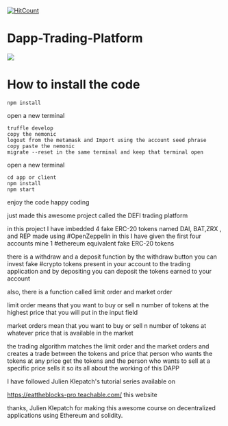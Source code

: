 
[![HitCount](http://hits.dwyl.com/samarth30/GithubFinder.svg)](http://hits.dwyl.com/samarth30/GithubFinder)
# Dapp-Trading-Platform
 
<img src="https://github.com/samarth30/Decentralized-Trading-Platform/blob/master/trading-app.png"/>


# How to install the code

```
npm install
```
open a new terminal
```
truffle develop
copy the nemonic 
logout from the metamask and Import using the account seed phrase
copy paste the nemonic
migrate --reset in the same terminal and keep that terminal open
```

open a new terminal
``` 
cd app or client
npm install
npm start
```

enjoy the code happy coding

just made this awesome project  called the DEFI trading platform

in this project I have imbedded 4 fake ERC-20 tokens named DAI, BAT,ZRX , and REP  made using #OpenZeppelin  in this I have given the first four accounts mine 1 #ethereum  equivalent fake ERC-20 tokens 



there is a withdraw and a deposit function by the withdraw button you can invest fake #crypto tokens present in your account to the trading application and by depositing you can deposit the tokens earned to your account 



also, there is a function called limit order and market order 

limit order means that you want to buy or sell n number of tokens at the highest price that you will put in the input field 



market orders mean that you want to buy or sell n number of tokens at whatever price that is available in the market



the trading algorithm matches  the limit order and the market orders and creates a trade between the tokens and price that person who wants the tokens at any price get the tokens and the person who wants to sell at a specific price sells it so its all about the working of this DAPP



I have followed Julien Klepatch's tutorial series available on 

https://eattheblocks-pro.teachable.com/ this website 



thanks, Julien Klepatch for making this awesome course on decentralized applications using Ethereum and solidity.





